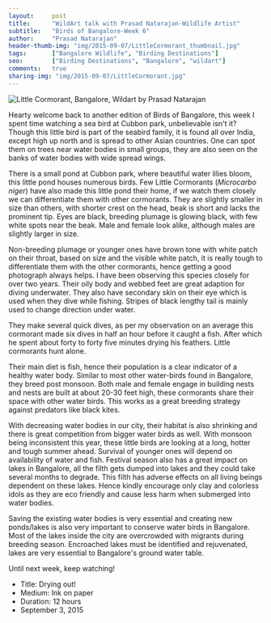 ```yaml
---
layout:     post
title:      "WildArt talk with Prasad Natarajan-Wildlife Artist"
subtitle:   "Birds of Bangalore-Week 6"
author:     "Prasad Natarajan"
header-thumb-img: "img/2015-09-07/LittleCormorant_thumbnail.jpg"
tags:       ["Bangalore Wildlife", "Birding Destinations"]
seo: 		["Birding Destinations", "Bangalore", "wildart"]
comments:   true
sharing-img: "img/2015-09-07/LittleCormorant.jpg"
---
```



<img src="{{ site.baseurl }}/img/2015-09-07/LittleCormorant.jpg" alt="Little Cormorant, Bangalore, Wildart by Prasad Natarajan">


<p>Hearty welcome back to another edition of Birds of Bangalore, this week I spent time watching a sea bird at Cubbon park, unbelievable isn't it? Though this little bird is part of the seabird family, it is found all over India, except high up north and is spread to other Asian countries. One can spot them on trees near water bodies in small groups, they are also seen on the banks of water bodies with wide spread wings.</p>

<p>There is a small pond at Cubbon park, where beautiful water lilies bloom, this little pond houses numerous birds. Few Little Cormorants (<em>Microcarbo niger</em>) have also made this little pond their home, if we watch them closely we can differentiate them with other cormorants. They are slightly smaller in size than others, with shorter crest on the head, beak is short and lacks the prominent tip. Eyes are black, breeding plumage is glowing black, with few white spots near the beak. Male and female look alike, although males are slightly larger in size.</p>

<p>Non-breeding plumage or younger ones have brown tone with white patch on their throat, based on size and the visible white patch, it is really tough to differentiate them with the other cormorants, hence getting a good photograph always helps. I have been observing this species closely for over two years. Their oily body and webbed feet are great adaption for diving underwater. They also have secondary skin on their eye which is used when they dive while fishing. Stripes of black lengthy tail is mainly used to change direction under water.</p> 

<p>They make several quick dives, as per my observation on an average this cormorant made six dives in half an hour before it caught a fish. After which he spent about forty to forty five minutes drying his feathers.  Little cormorants hunt alone.</p> 

<p>Their main diet is fish, hence their population is a clear indicator of a healthy water body. Similar to  most other water-birds found in Bangalore, they breed post monsoon. Both male and female engage in building nests and nests are built at about 20-30 feet high, these cormorants share their space with other water birds. This works as a  great breeding strategy against predators like black kites.</p>

<p>With decreasing water bodies in our city, their habitat is also shrinking and there is great competition from bigger water birds as well. With monsoon being inconsistent this year, these little birds are looking at a long, hotter and tough summer ahead. Survival of younger ones will depend on availability of water and fish. Festival season also has a great impact on lakes in Bangalore, all the filth gets dumped into lakes and they could take several months to degrade. This filth has adverse effects on all living beings dependent on these lakes. Hence kindly encourage only clay and colorless idols as they are eco friendly and cause less harm when submerged into water bodies.</p>

<p>Saving the existing water bodies is very essential and creating new ponds/lakes is also very important to conserve water birds in Bangalore. Most of the lakes inside the city are overcrowded with migrants during breeding season. Encroached lakes must be identified and rejuvenated, lakes are very essential to Bangalore's ground water table.</p> 

<p>Until next week, keep watching!</p>

<p>
	<ul>
		 <li>Title: Drying out!</li>
		 <li>Medium: Ink on paper</li>
		 <li>Duration: 12 hours</li>
		 <li>September 3, 2015</li>
 	</ul>
</p>

